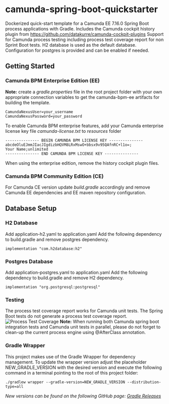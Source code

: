 # camunda-spring-boot-quickstarter
Dockerized quick-start template for a Camunda EE 7.16.0 Spring Boot process applications with Gradle.
Includes the Camunda cockpit history plugin from https://github.com/datakurre/camunda-cockpit-plugins 
Support for Camunda process testing including process test coverage report for non Sprint Boot tests.
H2 database is used as the default database. Configuration for postgres is provided and can be enabled if needed. 

## Getting Started

### Camunda BPM Enterprise Edition (EE)
**Note:** create a *gradle.properties* file in the root project folder with your own appropriate connection variables 
to get the camunda-bpm-ee artifacts for building the template.
```
CamundaNexusUser=your_username
CamundaNexusPassword=your_password
```
To enable Camunda BPM enterprise features, add your Camunda enterprise license key file
 *camunda-license.txt* to *resources* folder

```
--------------- BEGIN CAMUNDA BPM LICENSE KEY ---------------
abcdeOluEJmmJIacJIgdizbHQVM8LRxMswO+bbsx9v95QAfnRC+l1o=;
Your Name;unlimited
--------------- END CAMUNDA BPM LICENSE KEY ---------------
```
When using the enterprise edition, remove the history cockpit plugin files. 


### Camunda BPM Community Edition (CE)
For Camunda CE version update *build.gradle* accordingly and remove 
Camunda EE dependencies and EE maven repository configuration.

## Database Setup

### H2 Database  
Add application-h2.yaml to application.yaml
Add the following dependency to build.gradle and remove postgres dependency.
```
implementation "com.h2database:h2"
```

### Postgres Database  
Add application-postgres.yaml to application.yaml
Add the following dependency to build.gradle and remove H2 dependency.
```
implementation "org.postgresql:postgresql"
```
### Testing 
The process test coverage report works for Camunda unit tests. The Spring Boot 
tests  do not generate a process test coverage report.
![Process Test Coverage](process_test_coverage_report.png)
**Note:**
When running both Camunda spring boot integration tests and Camunda unit tests in parallel,
please do not forget to clean-up the current process engine using @AfterClass annotation.

### Gradle Wrapper
This project makes use of the Gradle Wrapper for dependency management. To update the wrapper version adjust the placeholder NEW_GRADLE_VERSION with the desired version and execute the following command in a terminal pointing to the root of this project folder:
```
./gradlew wrapper --gradle-version=NEW_GRADLE_VERSION --distribution-type=all
```
*New versions can be found on the following GitHub page: [Gradle Releases](https://github.com/gradle/gradle/releases)*